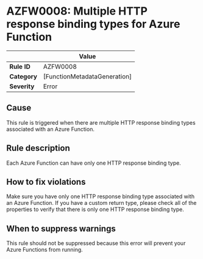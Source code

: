 # AZFW0008: Multiple HTTP response binding types for Azure Function

| | Value |
|-|-|
| **Rule ID** |AZFW0008|
| **Category** |[FunctionMetadataGeneration]|
| **Severity** |Error|

## Cause

This rule is triggered when there are multiple HTTP response binding types associated with an Azure Function.

## Rule description

Each Azure Function can have only one HTTP response binding type.

## How to fix violations

Make sure you have only one HTTP response binding type associated with an Azure Function. If you have a custom return type, please check all of the properties to verify that there is only one HTTP response binding type.

## When to suppress warnings

This rule should not be suppressed because this error will prevent your Azure Functions from running.
